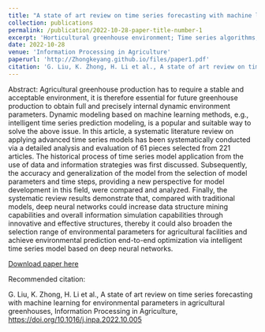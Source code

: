 ```yaml
---
title: "A state of art review on time series forecasting with machine learning for environmental parameters in agricultural greenhouse"
collection: publications
permalink: /publication/2022-10-28-paper-title-number-1
excerpt: 'Horticultural greenhouse environment; Time series algorithms; Prediction; Deep neural networks'
date: 2022-10-28
venue: 'Information Processing in Agriculture'
paperurl: 'http://Zhongkeyang.github.io/files/paper1.pdf'
citation: 'G. Liu, K. Zhong, H. Li et al., A state of art review on time series forecasting with machine learning for environmental parameters in agricultural greenhouses, Information Processing in Agriculture, https://doi.org/10.1016/j.inpa.2022.10.005'
---
```

Abstract: Agricultural greenhouse production has to require a stable and acceptable environment, it is therefore essential for future greenhouse production to obtain full and precisely internal dynamic environment parameters. Dynamic modeling based on machine learning methods, e.g., intelligent time series prediction modeling, is a popular and suitable way to solve the above issue. In this article, a systematic literature review on applying advanced time series models has been systematically conducted via a detailed analysis and evaluation of 61 pieces selected from 221 articles. The historical process of time series model application from the use of data and information strategies was first discussed. Subsequently, the accuracy and generalization of the model from the selection of model parameters and time steps, providing a new perspective for model development in this field, were compared and analyzed. Finally, the systematic review results demonstrate that, compared with traditional models, deep neural networks could increase data structure mining capabilities and overall information simulation capabilities through innovative and effective structures, thereby it could also broaden the selection range of environmental parameters for agricultural facilities and achieve environmental prediction end-to-end optimization via intelligent time series model based on deep neural networks.

[Download paper here](https://doi.org/10.1016/j.inpa.2022.10.005)

Recommended citation:

G. Liu, K. Zhong, H. Li et al., A state of art review on time series forecasting with machine learning for environmental parameters in agricultural greenhouses, Information Processing in Agriculture, https://doi.org/10.1016/j.inpa.2022.10.005
